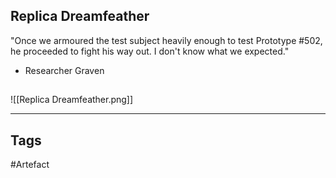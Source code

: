 ## Replica Dreamfeather
"Once we armoured the test subject heavily enough to test Prototype #502, he proceeded
to fight his way out. I don't know what we expected."
- Researcher Graven
## 
![[Replica Dreamfeather.png]]

---
## Tags
#Artefact